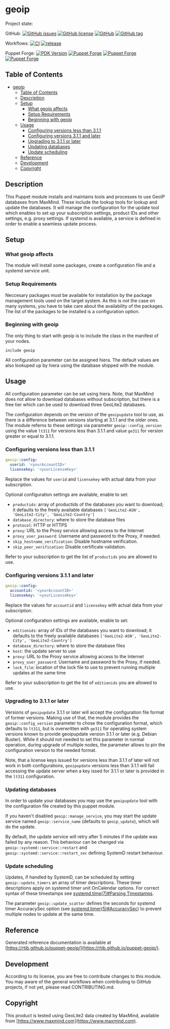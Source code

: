 # geoip

Project state:

GitHub: [![GitHub issues](https://img.shields.io/github/issues/rtib/puppet-geoip.svg)](https://github.com/rtib/puppet-geoip/issues) [![GitHub license](https://img.shields.io/github/license/rtib/puppet-geoip.svg)](https://github.com/rtib/puppet-geoip/blob/master/LICENSE) [![GitHub](https://img.shields.io/github/last-commit/rtib/puppet-geoip)](https://github.com/rtib/puppet-geoip/commits/master) [![GitHub tag](https://img.shields.io/github/tag/rtib/puppet-geoip.svg)](https://github.com/rtib/puppet-geoip/releases)

Workflows: [![CI](https://github.com/rtib/puppet-geoip/actions/workflows/ci.yaml/badge.svg)](https://github.com/rtib/puppet-geoip/actions/workflows/ci.yaml) [![release](https://github.com/rtib/puppet-geoip/actions/workflows/release.yaml/badge.svg)](https://github.com/rtib/puppet-geoip/actions/workflows/release.yaml)

Puppet Forge: [![PDK Version](https://img.shields.io/puppetforge/pdk-version/trepasi/geoip.svg)](https://forge.puppet.com/trepasi/geoip) [![Puppet Forge](https://img.shields.io/puppetforge/v/trepasi/geoip.svg)](https://forge.puppet.com/trepasi/geoip) [![Puppet Forge](https://img.shields.io/puppetforge/f/trepasi/geoip.svg)](https://forge.puppet.com/trepasi/geoip) [![Puppet Forge](https://img.shields.io/puppetforge/dt/trepasi/geoip.svg)](https://forge.puppet.com/trepasi/geoip)

## Table of Contents


<!-- @import "[TOC]" {cmd="toc" depthFrom=1 depthTo=6 orderedList=false} -->

<!-- code_chunk_output -->

- [geoip](#geoip)
  - [Table of Contents](#table-of-contents)
  - [Description](#description)
  - [Setup](#setup)
    - [What geoip affects](#what-geoip-affects)
    - [Setup Requirements](#setup-requirements)
    - [Beginning with geoip](#beginning-with-geoip)
  - [Usage](#usage)
    - [Configuring versions less than 3.1.1](#configuring-versions-less-than-311)
    - [Configuring versions 3.1.1 and later](#configuring-versions-311-and-later)
    - [Upgrading to 3.1.1 or later](#upgrading-to-311-or-later)
    - [Updating databases](#updating-databases)
    - [Update scheduling](#update-scheduling)
  - [Reference](#reference)
  - [Development](#development)
  - [Copyright](#copyright)

<!-- /code_chunk_output -->

## Description

This Puppet module installs and maintains tools and processes to use GeoIP databases
from MaxMind. These include the lookup tools for lookup and update the databases. It will manage the configuration for the
update tool which enables to set up your subscription settings, product IDs and other
settings, e.g. proxy settings. If systemd is available, a service is defined in order
to enable a seamless update process.

## Setup

### What geoip affects

The module will install some packages, create a configuration file and a systemd
service unit.

### Setup Requirements

Neccesary packages must be available for installation by the package management tools
used on the target system. As this is not the case on many systems, you have to take care
about the availability of the packages. The list of the packages to be installed is a configuration option.

### Beginning with geoip

The only thing to start with geoip is to include the class in the manifest of your nodes.

```puppet
include geoip
```

All configuration parameter can be assigned hiera. The default values are also lookuped up by hiera using the database shipped with the module.

## Usage

All configuration parameter can be set using hiera. Note, that MaxMind does not allow to download databases without subscription, but there is a free tier which can be used to download three GeoLite2 databases.

The configuration depends on the version of the `geoipupdate` tool to use, as there is a difference between versions starting at 3.1.1 and the older ones. The module referns to these settings via parameter `geoip::config_version` using the value `lt311` for versions less than 3.1.1 and value `ge311` for version greater or equal to 3.1.1.

### Configuring versions less than 3.1.1

```yaml
geoip::config:
  userid: '<yourAccountID>'
  licensekey: '<yourLicenseKey>'
```

Replace the values for `userid` and `licensekey` with actual data from your subscription.

Optional configuration settings are available, enable to set:

- `productids`: array of productids of the databases you want to download; it defaults to the freely available databases `['GeoLite2-ASN', 'GeoLite2-City', 'GeoLite2-Country']`
- `database_directory`: where to store the database files
- `protocol`: HTTP or HTTPS
- `proxy`: URL to the Proxy service allowing access to the Internet
- `proxy_user_password`: Username and password to the Proxy, if needed.
- `skip_hostname_verification`: Disable hostname verification.
- `skip_peer_verification`: Disable certificate validation.

Refer to your subscription to get the list of `productids` you are allowed to use.

### Configuring versions 3.1.1 and later

```yaml
geoip::config:
  accountid: '<yourAccountID>'
  licensekey: '<yourLicenseKey>'
```

Replace the values for `accountid` and `licensekey` with actual data from your subscription.

Optional configuration settings are available, enable to set:

- `editionids`: array of IDs of the databases you want to download; it defaults to the freely available databases `['GeoLite2-ASN', 'GeoLite2-City', 'GeoLite2-Country']`
- `database_directory`: where to store the database files
- `host`: the update server to use
- `proxy`: URL to the Proxy service allowing access to the Internet
- `proxy_user_password`: Username and password to the Proxy, if needed.
- `lock_file`: location of the lock file to use to prevent running multiple updates at the same time

Refer to your subscription to get the list of `editionids` you are allowed to use.

### Upgrading to 3.1.1 or later

Versions of `geoipupdate` 3.1.1 or later will accept the configuration file format of former versions. Making use of that, the module provides the `geoip::config_version` parameter to chose the configuration format, which defaults to `lt311`, but is overwritten with `ge311` for operating system versions known to provide geoipupdate version 3.1.1 or later (e.g. Debian Buster). While it should not needed to set this parameter in normal operation, during upgrade of multiple nodes, the parameter allows to pin the configuration version to the needed format.

Note, that a license keys issued for versions less than 3.1.1 of later will not work in both configurations, `geoipupdate` versions less than 3.1.1 will fail accessing the update server when a key issed for 3.1.1 or later is provided in the `lt311` configuration.

### Updating databases

In order to update your databases you may use the `geoipupdate` tool with the configuration file created by this puppet module.

If you haven't disabled `geoip::manage_service`, you may start the update service named `geoip::service_name` (defaults to `geoip_update`), which will do the update.

By default, the update service will retry after 5 minutes if the update was failed by any reason. This behaviour can be changed via `geoip::systemd::service::restart` and `geoip::systemd::service::restart_sec` defining SystemD restart behaviour.

### Update scheduling

Updates, if handled by SystemD, can be scheduled by setting `geoip::update_timers` an array of timer descriptions. These timer descriptions apply on systemd timer unit OnCalendar options. For correct syntax of these timestamps see [systemd.time(7)#Parsing Timestamps](https://www.freedesktop.org/software/systemd/man/systemd.time.html#Parsing%20Timestamps).

The parameter `geoip::update_scatter` defines the seconds for systemd timer AccuracySec option (see [systemd.timer(5)#AccuracySec](https://www.freedesktop.org/software/systemd/man/systemd.timer.html#AccuracySec=)) to prevent multiple nodes to update at the same time.

## Reference

Generated reference documentation is available at [https://rtib.github.io/puppet-geoip/](https://rtib.github.io/puppet-geoip/).

## Development

According to its license, you are free to contribute changes to this module. You may aware of the general workflows when contributing to GitHub projects, if not yet, please read CONTRIBUTING.md.

## Copyright

This product is tested using GeoLite2 data created by MaxMind, available from [https://www.maxmind.com](https://www.maxmind.com).
